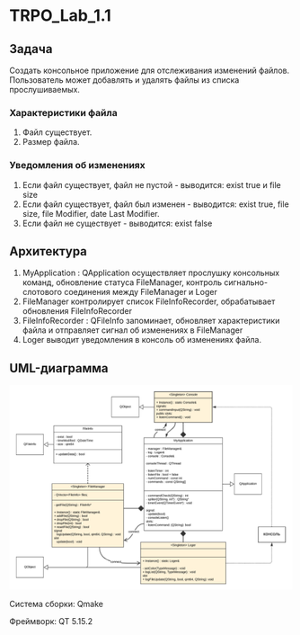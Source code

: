 # TRPO_Lab_1.1
## Задача
Создать консольное приложение для отслеживания изменений файлов.
Пользователь может добавлять и удалять файлы из списка прослушиваемых. 

### Характеристики файла
1. Файл существует.
2. Размер файла.

### Уведомления об изменениях
1. Если файл существует, файл не пустой - выводится: exist true и file size
2. Если файл существует, файл был изменен - выводится: exist true, file size, file Modifier, date Last Modifier.
3. Если файл не существует - выводится: exist false

## Архитектура
1. MyApplication : QApplication осуществляет прослушку консольных команд, обновление статуса FileManager, контроль сигнально-слотового соединения между FileManager и Loger
2. <Singleton> FileManager контролирует список FileInfoRecorder, обрабатывает обновления FileInfoRecorder
3. FileInfoRecorder : QFileInfo запоминает, обновляет характеристики файла и отправляет сигнал об изменениях в FileManager
4. <Singleton> Loger выводит уведомления в консоль об изменениях файла.

## UML-диаграмма
![Иллюстрация к проекту](https://github.com/Ran00dom/TRPO_Lab_1.1/raw//task_description/UML-класс_11.png)

Система сборки: Qmake

Фреймворк: QT 5.15.2
